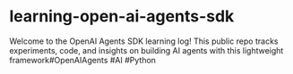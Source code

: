 # learning-open-ai-agents-sdk
Welcome to the OpenAI Agents SDK learning log! This public repo tracks experiments, code, and insights on building AI agents with this lightweight framework#OpenAIAgents #AI #Python
